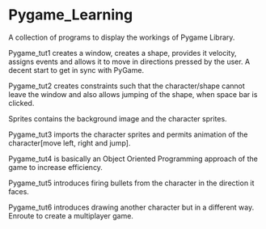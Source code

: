 # Pygame_Learning
A collection of programs to display the workings of Pygame Library.
<p>Pygame_tut1 creates a window, creates a shape, provides it velocity, assigns events and allows it to move in directions pressed by the user. A decent start to get in sync with PyGame.</p>
<p>Pygame_tut2 creates constraints such that the character/shape cannot leave the window and also allows jumping of the shape, when space bar is clicked.</p>
<p>Sprites contains the background image and the character sprites.</p>
<p>Pygame_tut3 imports the character sprites and permits animation of the character[move left, right and jump].</p>
<p>Pygame_tut4 is basically an Object Oriented Programming approach of the game to increase efficiency.</p>
<p>Pygame_tut5 introduces firing bullets from the character in the direction it faces.</p>
<p>Pygame_tut6 introduces drawing another character but in a different way. Enroute to create a multiplayer game.</p>
